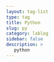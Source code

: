 ```yaml
---
layout: tag-list
type: tag
title: Python
slug: py
category: lablog
sidebar: false
description: >
   python
---
```


